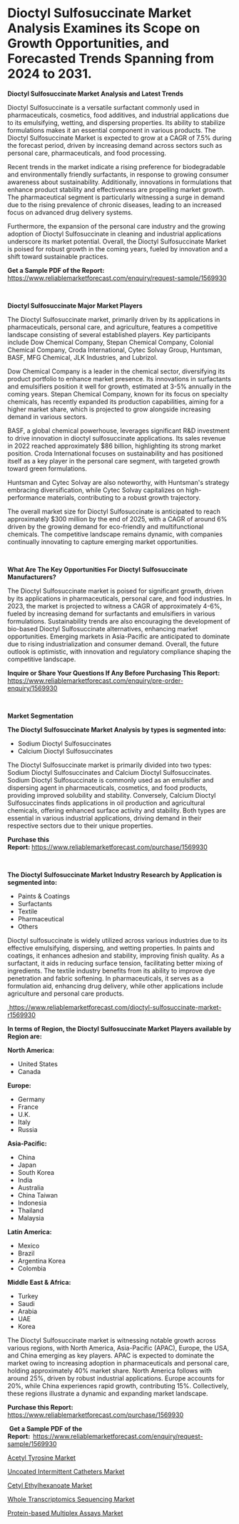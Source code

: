 <p><h1>Dioctyl Sulfosuccinate Market Analysis Examines its Scope on Growth Opportunities, and Forecasted Trends Spanning from 2024 to 2031.</h1></p><p><strong>Dioctyl Sulfosuccinate Market Analysis and Latest Trends</strong></p>
<p><p>Dioctyl Sulfosuccinate is a versatile surfactant commonly used in pharmaceuticals, cosmetics, food additives, and industrial applications due to its emulsifying, wetting, and dispersing properties. Its ability to stabilize formulations makes it an essential component in various products. The Dioctyl Sulfosuccinate Market is expected to grow at a CAGR of 7.5% during the forecast period, driven by increasing demand across sectors such as personal care, pharmaceuticals, and food processing.</p><p>Recent trends in the market indicate a rising preference for biodegradable and environmentally friendly surfactants, in response to growing consumer awareness about sustainability. Additionally, innovations in formulations that enhance product stability and effectiveness are propelling market growth. The pharmaceutical segment is particularly witnessing a surge in demand due to the rising prevalence of chronic diseases, leading to an increased focus on advanced drug delivery systems.</p><p>Furthermore, the expansion of the personal care industry and the growing adoption of Dioctyl Sulfosuccinate in cleaning and industrial applications underscore its market potential. Overall, the Dioctyl Sulfosuccinate Market is poised for robust growth in the coming years, fueled by innovation and a shift toward sustainable practices.</p></p>
<p><strong>Get a Sample PDF of the Report:&nbsp;</strong> <a href="https://www.reliablemarketforecast.com/enquiry/request-sample/1569930?utm_campaign=1283&utm_medium=2&utm_source=Github&utm_content=ia&utm_term=14102024&utm_id=dioctyl-sulfosuccinate">https://www.reliablemarketforecast.com/enquiry/request-sample/1569930</a></p>
<p>&nbsp;</p>
<p><strong>Dioctyl Sulfosuccinate Major Market Players</strong></p>
<p><p>The Dioctyl Sulfosuccinate market, primarily driven by its applications in pharmaceuticals, personal care, and agriculture, features a competitive landscape consisting of several established players. Key participants include Dow Chemical Company, Stepan Chemical Company, Colonial Chemical Company, Croda International, Cytec Solvay Group, Huntsman, BASF, MFG Chemical, JLK Industries, and Lubrizol.</p><p>Dow Chemical Company is a leader in the chemical sector, diversifying its product portfolio to enhance market presence. Its innovations in surfactants and emulsifiers position it well for growth, estimated at 3-5% annually in the coming years. Stepan Chemical Company, known for its focus on specialty chemicals, has recently expanded its production capabilities, aiming for a higher market share, which is projected to grow alongside increasing demand in various sectors.</p><p>BASF, a global chemical powerhouse, leverages significant R&D investment to drive innovation in dioctyl sulfosuccinate applications. Its sales revenue in 2022 reached approximately $86 billion, highlighting its strong market position. Croda International focuses on sustainability and has positioned itself as a key player in the personal care segment, with targeted growth toward green formulations.</p><p>Huntsman and Cytec Solvay are also noteworthy, with Huntsman's strategy embracing diversification, while Cytec Solvay capitalizes on high-performance materials, contributing to a robust growth trajectory.</p><p>The overall market size for Dioctyl Sulfosuccinate is anticipated to reach approximately $300 million by the end of 2025, with a CAGR of around 6% driven by the growing demand for eco-friendly and multifunctional chemicals. The competitive landscape remains dynamic, with companies continually innovating to capture emerging market opportunities.</p></p>
<p>&nbsp;</p>
<p><strong>What Are The Key Opportunities For Dioctyl Sulfosuccinate Manufacturers?</strong></p>
<p><p>The Dioctyl Sulfosuccinate market is poised for significant growth, driven by its applications in pharmaceuticals, personal care, and food industries. In 2023, the market is projected to witness a CAGR of approximately 4-6%, fueled by increasing demand for surfactants and emulsifiers in various formulations. Sustainability trends are also encouraging the development of bio-based Dioctyl Sulfosuccinate alternatives, enhancing market opportunities. Emerging markets in Asia-Pacific are anticipated to dominate due to rising industrialization and consumer demand. Overall, the future outlook is optimistic, with innovation and regulatory compliance shaping the competitive landscape.</p></p>
<p><strong>Inquire or Share Your Questions If Any Before Purchasing This Report:</strong> <a href="https://www.reliablemarketforecast.com/enquiry/pre-order-enquiry/1569930?utm_campaign=1283&utm_medium=2&utm_source=Github&utm_content=ia&utm_term=14102024&utm_id=dioctyl-sulfosuccinate">https://www.reliablemarketforecast.com/enquiry/pre-order-enquiry/1569930</a></p>
<p>&nbsp;</p>
<p><strong>Market Segmentation</strong></p>
<p><strong>The Dioctyl Sulfosuccinate Market Analysis by types is segmented into:</strong></p>
<p><ul><li>Sodium Dioctyl Sulfosuccinates</li><li>Calcium Dioctyl Sulfosuccinates</li></ul></p>
<p><p>The Dioctyl Sulfosuccinate market is primarily divided into two types: Sodium Dioctyl Sulfosuccinates and Calcium Dioctyl Sulfosuccinates. Sodium Dioctyl Sulfosuccinate is commonly used as an emulsifier and dispersing agent in pharmaceuticals, cosmetics, and food products, providing improved solubility and stability. Conversely, Calcium Dioctyl Sulfosuccinates finds applications in oil production and agricultural chemicals, offering enhanced surface activity and stability. Both types are essential in various industrial applications, driving demand in their respective sectors due to their unique properties.</p></p>
<p><strong>Purchase this Report:&nbsp;</strong><a href="https://www.reliablemarketforecast.com/purchase/1569930?utm_campaign=1283&utm_medium=2&utm_source=Github&utm_content=ia&utm_term=14102024&utm_id=dioctyl-sulfosuccinate">https://www.reliablemarketforecast.com/purchase/1569930</a></p>
<p>&nbsp;</p>
<p><strong>The Dioctyl Sulfosuccinate Market Industry Research by Application is segmented into:</strong></p>
<p><ul><li>Paints & Coatings</li><li>Surfactants</li><li>Textile</li><li>Pharmaceutical</li><li>Others</li></ul></p>
<p><p>Dioctyl sulfosuccinate is widely utilized across various industries due to its effective emulsifying, dispersing, and wetting properties. In paints and coatings, it enhances adhesion and stability, improving finish quality. As a surfactant, it aids in reducing surface tension, facilitating better mixing of ingredients. The textile industry benefits from its ability to improve dye penetration and fabric softening. In pharmaceuticals, it serves as a formulation aid, enhancing drug delivery, while other applications include agriculture and personal care products.</p></p>
<p><a href="https://www.reliablemarketforecast.com/dioctyl-sulfosuccinate-market-r1569930?utm_campaign=1283&utm_medium=2&utm_source=Github&utm_content=ia&utm_term=14102024&utm_id=dioctyl-sulfosuccinate">&nbsp;https://www.reliablemarketforecast.com/dioctyl-sulfosuccinate-market-r1569930</a></p>
<p><strong>In terms of Region, the Dioctyl Sulfosuccinate Market Players available by Region are:</strong></p>
<p>
    <p> <strong> North America: </strong>
        <ul>
            <li>United States</li>
            <li>Canada</li>
        </ul>
        </p> 
    <p> <strong> Europe: </strong>
        <ul>
            <li>Germany</li>
            <li>France</li>
            <li>U.K.</li>
            <li>Italy</li>
            <li>Russia</li>
        </ul>
        </p> 
    <p> <strong> Asia-Pacific: </strong>
        <ul>
            <li>China</li>
            <li>Japan</li>
            <li>South Korea</li>
            <li>India</li>
            <li>Australia</li>
            <li>China Taiwan</li>
            <li>Indonesia</li>
            <li>Thailand</li>
            <li>Malaysia</li>
        </ul>
        </p> 
    <p> <strong> Latin America: </strong>
        <ul>
            <li>Mexico</li>
            <li>Brazil</li>
            <li>Argentina Korea</li>
            <li>Colombia</li>
        </ul>
        </p> 
    <p> <strong> Middle East & Africa: </strong>
        <ul>
            <li>Turkey</li>
            <li>Saudi</li>
            <li>Arabia</li>
            <li>UAE</li>
            <li>Korea</li>
        </ul>
    </p>
    </p>
<p><p>The Dioctyl Sulfosuccinate market is witnessing notable growth across various regions, with North America, Asia-Pacific (APAC), Europe, the USA, and China emerging as key players. APAC is expected to dominate the market owing to increasing adoption in pharmaceuticals and personal care, holding approximately 40% market share. North America follows with around 25%, driven by robust industrial applications. Europe accounts for 20%, while China experiences rapid growth, contributing 15%. Collectively, these regions illustrate a dynamic and expanding market landscape.</p></p>
<p><strong>Purchase this Report: </strong><a href="https://www.reliablemarketforecast.com/purchase/1569930?utm_campaign=1283&utm_medium=2&utm_source=Github&utm_content=ia&utm_term=14102024&utm_id=dioctyl-sulfosuccinate">https://www.reliablemarketforecast.com/purchase/1569930</a></p>
<p>&nbsp;<strong>Get a Sample PDF of the Report:&nbsp;&nbsp;</strong><a href="https://www.reliablemarketforecast.com/enquiry/request-sample/1569930?utm_campaign=1283&utm_medium=2&utm_source=Github&utm_content=ia&utm_term=14102024&utm_id=dioctyl-sulfosuccinate">https://www.reliablemarketforecast.com/enquiry/request-sample/1569930</a></p>
<p><strong></strong></p>
<p><p><a href="https://github.com/angilauio/Market-Research-Report-List-1/blob/main/acetyl-tyrosine-market.md?utm_campaign=1283&utm_medium=2&utm_source=Github&utm_content=ia&utm_term=14102024&utm_id=dioctyl-sulfosuccinate">Acetyl Tyrosine Market</a></p><p><a href="https://www.linkedin.com/pulse/global-uncoated-intermittent-catheters-market-pulse-trends-opzne?trk=public_post_embed_feed-article-content&utm_campaign=1283&utm_medium=2&utm_source=Github&utm_content=ia&utm_term=14102024&utm_id=dioctyl-sulfosuccinate">Uncoated Intermittent Catheters Market</a></p><p><a href="https://github.com/rocyq11genung/Market-Research-Report-List-1/blob/main/cetyl-ethylhexanoate-market.md?utm_campaign=1283&utm_medium=2&utm_source=Github&utm_content=ia&utm_term=14102024&utm_id=dioctyl-sulfosuccinate">Cetyl Ethylhexanoate Market</a></p><p><a href="https://www.linkedin.com/pulse/whole-transcriptomics-sequencing-momentum-charting-5enxe?utm_campaign=1283&utm_medium=2&utm_source=Github&utm_content=ia&utm_term=14102024&utm_id=dioctyl-sulfosuccinate">Whole Transcriptomics Sequencing Market</a></p><p><a href="https://www.linkedin.com/pulse/protein-based-multiplex-assays-market-ecosystem-competitive-8y4ue?trk=public_post_embed_feed-article-content&utm_campaign=1283&utm_medium=2&utm_source=Github&utm_content=ia&utm_term=14102024&utm_id=dioctyl-sulfosuccinate">Protein-based Multiplex Assays Market</a></p></p>